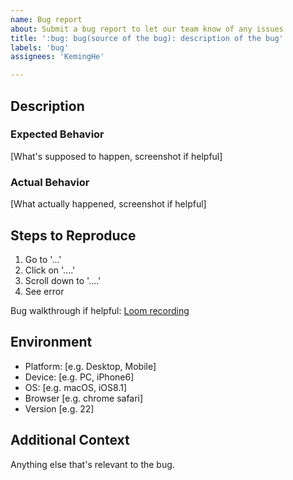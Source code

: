 ```yaml
---
name: Bug report
about: Submit a bug report to let our team know of any issues
title: ':bug: bug(source of the bug): description of the bug'
labels: 'bug'
assignees: 'KemingHe'

---
```


## Description

### Expected Behavior

[What's supposed to happen, screenshot if helpful]

### Actual Behavior

[What actually happened, screenshot if helpful]

## Steps to Reproduce

1. Go to '...'
2. Click on '....'
3. Scroll down to '....'
4. See error

Bug walkthrough if helpful: [Loom recording](link)

## Environment

- Platform: [e.g. Desktop, Mobile]
- Device: [e.g. PC, iPhone6]
- OS: [e.g. macOS, iOS8.1]
- Browser [e.g. chrome safari]
- Version [e.g. 22]

## Additional Context

Anything else that's relevant to the bug.
